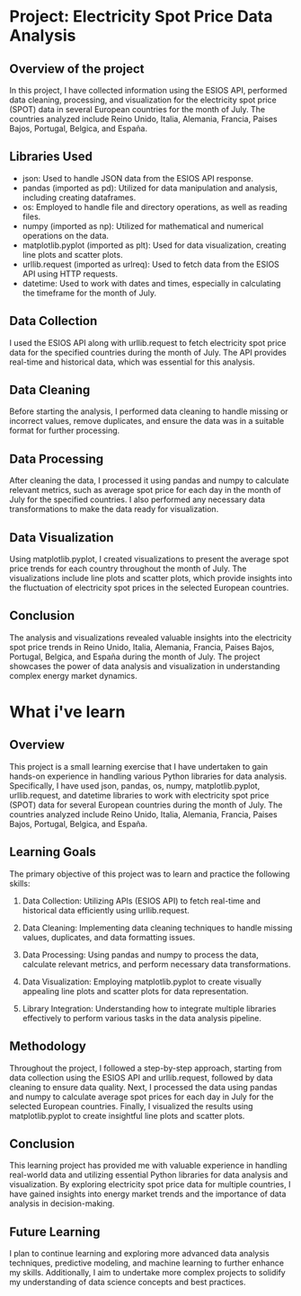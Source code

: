 # Project: Electricity Spot Price Data Analysis

## Overview of the project 

In this project, I have collected information using the ESIOS API, performed data cleaning, processing, and visualization for the electricity spot price (SPOT) data in several European countries for the month of July. The countries analyzed include Reino Unido, Italia, Alemania, Francia, Paises Bajos, Portugal, Belgica, and España.

## Libraries Used

- json: Used to handle JSON data from the ESIOS API response.
- pandas (imported as pd): Utilized for data manipulation and analysis, including creating dataframes.
- os: Employed to handle file and directory operations, as well as reading files.
- numpy (imported as np): Utilized for mathematical and numerical operations on the data.
- matplotlib.pyplot (imported as plt): Used for data visualization, creating line plots and scatter plots.
- urllib.request (imported as urlreq): Used to fetch data from the ESIOS API using HTTP requests.
- datetime: Used to work with dates and times, especially in calculating the timeframe for the month of July.

## Data Collection

I used the ESIOS API along with urllib.request to fetch electricity spot price data for the specified countries during the month of July. The API provides real-time and historical data, which was essential for this analysis.

## Data Cleaning

Before starting the analysis, I performed data cleaning to handle missing or incorrect values, remove duplicates, and ensure the data was in a suitable format for further processing.

## Data Processing

After cleaning the data, I processed it using pandas and numpy to calculate relevant metrics, such as average spot price for each day in the month of July for the specified countries. I also performed any necessary data transformations to make the data ready for visualization.

## Data Visualization

Using matplotlib.pyplot, I created visualizations to present the average spot price trends for each country throughout the month of July. The visualizations include line plots and scatter plots, which provide insights into the fluctuation of electricity spot prices in the selected European countries.

## Conclusion

The analysis and visualizations revealed valuable insights into the electricity spot price trends in Reino Unido, Italia, Alemania, Francia, Paises Bajos, Portugal, Belgica, and España during the month of July. The project showcases the power of data analysis and visualization in understanding complex energy market dynamics.

# What i've learn

## Overview

This project is a small learning exercise that I have undertaken to gain hands-on experience in handling various Python libraries for data analysis. Specifically, I have used json, pandas, os, numpy, matplotlib.pyplot, urllib.request, and datetime libraries to work with electricity spot price (SPOT) data for several European countries during the month of July. The countries analyzed include Reino Unido, Italia, Alemania, Francia, Paises Bajos, Portugal, Belgica, and España.

## Learning Goals

The primary objective of this project was to learn and practice the following skills:

1. Data Collection: Utilizing APIs (ESIOS API) to fetch real-time and historical data efficiently using urllib.request.

2. Data Cleaning: Implementing data cleaning techniques to handle missing values, duplicates, and data formatting issues.

3. Data Processing: Using pandas and numpy to process the data, calculate relevant metrics, and perform necessary data transformations.

4. Data Visualization: Employing matplotlib.pyplot to create visually appealing line plots and scatter plots for data representation.

5. Library Integration: Understanding how to integrate multiple libraries effectively to perform various tasks in the data analysis pipeline.

## Methodology

Throughout the project, I followed a step-by-step approach, starting from data collection using the ESIOS API and urllib.request, followed by data cleaning to ensure data quality. Next, I processed the data using pandas and numpy to calculate average spot prices for each day in July for the selected European countries. Finally, I visualized the results using matplotlib.pyplot to create insightful line plots and scatter plots.

## Conclusion

This learning project has provided me with valuable experience in handling real-world data and utilizing essential Python libraries for data analysis and visualization. By exploring electricity spot price data for multiple countries, I have gained insights into energy market trends and the importance of data analysis in decision-making.

## Future Learning

I plan to continue learning and exploring more advanced data analysis techniques, predictive modeling, and machine learning to further enhance my skills. Additionally, I aim to undertake more complex projects to solidify my understanding of data science concepts and best practices.
